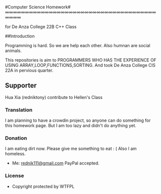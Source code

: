 #Computer Science Homework#
∞∞∞∞∞∞∞∞∞∞∞∞∞∞∞∞∞∞∞∞∞∞∞∞∞∞∞∞∞∞∞∞∞∞∞∞∞∞∞∞∞∞


for De Anza College 22B C++ Class

##Introduction

Programming is hard. So we are help each other.
Also humnan are social animals.

This repositories is aim to PROGRAMMERS WHO HAS THE EXPERIENCE OF USING ARRAY,LOOP,FUNCTIONS,SORTING.
And took De Anza College CIS 22A in pervious quarter.

## Supporter ##

Hua Xia (redniktony) contribute to Hellen's Class

### Translation ###

I am planning to have a crowdin project, so anyone can do something for this homework page. But I am too lazy and didn't do anything yet.

### Donation ###

I am eating dirt now. Please give me something to eat : ( Also I am homeless.

* Me: [rednik111@gmail.com](https://paypal.me/rednik)
PayPal accepted.

### License
* Copyright protected by WTFPL
